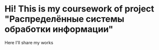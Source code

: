 # Hi! This is my coursework of project "Распределённые системы обработки информации"

Here I'll share my works
